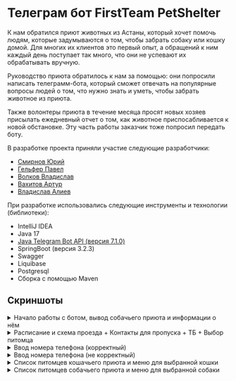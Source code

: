 # Телеграм бот FirstTeam PetShelter

К нам обратился приют животных из Астаны, который 
хочет помочь людям, которые задумываются о том, чтобы забрать собаку или кошку домой. Для многих их клиентов это первый опыт, а обращений к ним каждый день поступает так много, что они не успевают их обрабатывать вручную.

Руководство приюта обратилось к нам за помощью: они попросили написать телеграмм-бота, который сможет отвечать на популярные вопросы людей о том, что нужно знать и уметь, чтобы забрать животное из приюта.

Также волонтеры приюта в течение месяца просят новых хозяев присылать ежедневный отчет о том, как животное приспосабливается к новой обстановке. Эту часть работы заказчик тоже попросил передать боту.

В разработке проекта приняли участие следующие разработчики:
- [Смирнов Юрий](https://github.com/jonathan-sm)
- [Гельфер Павел](https://github.com/Pavel1095)
- [Волков Владислав](https://github.com/serper35)
- [Вахитов Артур](https://github.com/veliart)
- [Владислав Алиев](https://github.com/VGAliyev)

При разработке использовались следующие инструменты и технологии (библиотеки):

- IntelliJ IDEA
- Java 17
- [Java Telegram Bot API (версия 7.1.0)](https://github.com/pengrad/java-telegram-bot-api)
- SpringBoot (версия 3.2.3)
- Swagger
- Liquibase
- Postgresql
- Сборка с помощью Maven

## Скриншоты

<details>
    <summary>Начало работы с ботом, вывод собачьего приюта и информации о нём</summary>

![Start-DogShelter-ShelterInfo.png](src/main/resources/images/Start-DogShelter-ShelterInfo.png)
</details>
<details>
    <summary>Расписание и схема проезда + Контакты для пропуска + ТБ + Выбор питомца</summary>

![Расписание и схема проезда + Контакты для пропуска + ТБ + Выбор питомца](src/main/resources/images/Contacts-SafetyInfo-SelectionPet.png)
</details>
<details>
<summary>Ввод номера телефона (корректный)</summary>

![PhoneNumberCorrect.png](src/main/resources/images/PhoneNumberCorrect.png)
</details>
<details>
<summary>Ввод номера телефона (не корректный)</summary>

![PhoneNumberIncorrect.png](src/main/resources/images/PhoneNumberIncorrect.png)
</details>
<details>
<summary>Список питомцев кошачьего приюта и меню для выбранной кошки</summary>

![SelectCat.png](src/main/resources/images/SelectCat.png)
</details>
<details>
<summary>Список питомцев собачьего приюта и меню для выбранной собаки</summary>

![SelectDog.png](src/main/resources/images/SelectDog.png)
</details>